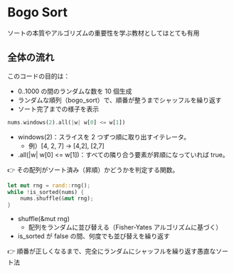 # Bogo Sort

ソートの本質やアルゴリズムの重要性を学ぶ教材としてはとても有用

## 全体の流れ

このコードの目的は：

- 0..1000 の間のランダムな数を 10 個生成
- ランダムな順列（bogo_sort）で、順番が整うまでシャッフルを繰り返す
- ソート完了までの様子を表示

```rs
nums.windows(2).all(|w| w[0] <= w[1])
```

- windows(2)：スライスを 2 つずつ順に取り出すイテレータ。
  - 例）[4, 2, 7] → [4,2], [2,7]
- .all(|w| w[0] <= w[1])：すべての隣り合う要素が昇順になっていれば true。

👉 その配列がソート済み（昇順）かどうかを判定する関数。

```rs
let mut rng = rand::rng();
while !is_sorted(nums) {
    nums.shuffle(&mut rng);
}
```

- shuffle(&mut rng)
  - 配列をランダムに並び替える（Fisher-Yates アルゴリズムに基づく）
- is_sorted が false の間、何度でも並び替えを繰り返す

👉 順番が正しくなるまで、完全にランダムにシャッフルを繰り返す愚直なソート法
